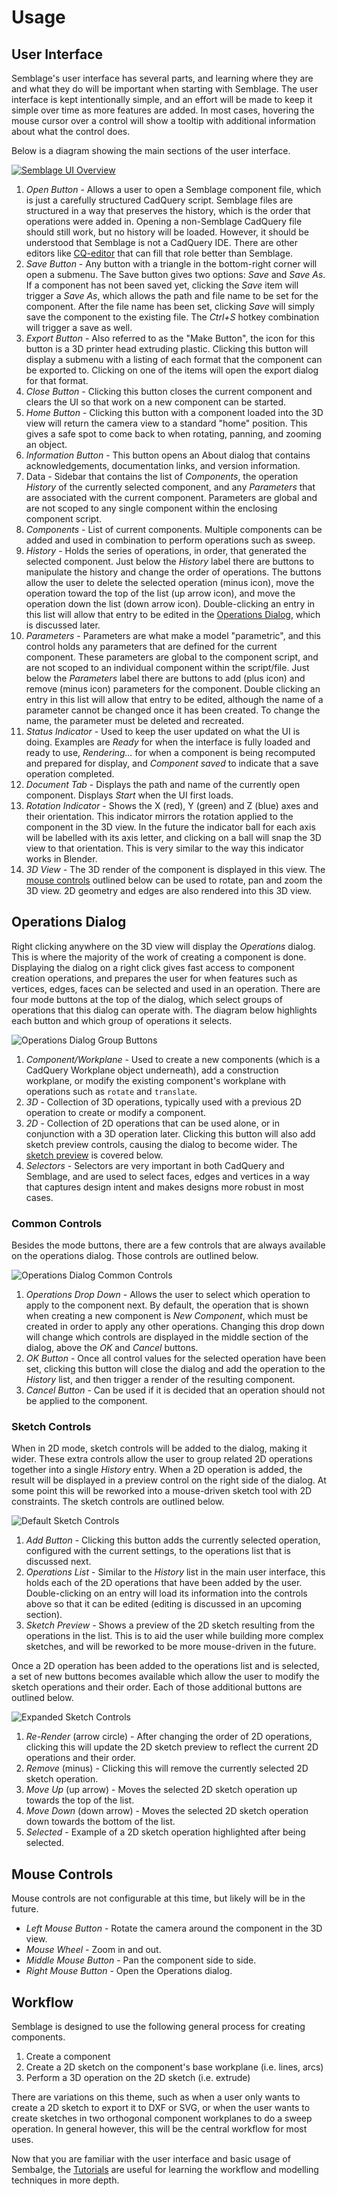 # Usage

## User Interface

Semblage's user interface has several parts, and learning where they are and what they do will be important when starting with Semblage. The user interface is kept intentionally simple, and an effort will be made to keep it simple over time as more features are added. In most cases, hovering the mouse cursor over a control will show a tooltip with additional information about what the control does.

Below is a diagram showing the main sections of the user interface.

[![Semblage UI Overview](_static/Semblage_UI_Overview_Med.png)](_static/Semblage_UI_Overview_Full.png)

1. _Open Button_ - Allows a user to open a Semblage component file, which is just a carefully structured CadQuery script. Semblage files are structured in a way that preserves the history, which is the order that operations were added in. Opening a non-Semblage CadQuery file should still work, but no history will be loaded. However, it should be understood that Semblage is not a CadQuery IDE. There are other editors like [CQ-editor](https://github.com/CadQuery/CQ-editor) that can fill that role better than Semblage.
2. _Save Button_ - Any button with a triangle in the bottom-right corner will open a submenu. The Save button gives two options: _Save_ and _Save As_. If a component has not been saved yet, clicking the _Save_ item will trigger a _Save As_, which allows the path and file name to be set for the component. After the file name has been set, clicking _Save_ will simply save the component to the existing file. The _Ctrl+S_ hotkey combination will trigger a save as well.
3. _Export Button_ - Also referred to as the "Make Button", the icon for this button is a 3D printer head extruding plastic. Clicking this button will display a submenu with a listing of each format that the component can be exported to. Clicking on one of the items will open the export dialog for that format.
4. _Close Button_ - Clicking this button closes the current component and clears the UI so that work on a new component can be started.
5. _Home Button_ - Clicking this button with a component loaded into the 3D view will return the camera view to a standard "home" position. This gives a safe spot to come back to when rotating, panning, and zooming an object.
6. _Information Button_ - This button opens an About dialog that contains acknowledgements, documentation links, and version information.
7. Data - Sidebar that contains the list of _Components_, the operation _History_ of the currently selected component, and any _Parameters_ that are associated with the current component. Parameters are global and are not scoped to any single component within the enclosing component script.
8. _Components_ - List of current components. Multiple components can be added and used in combination to perform operations such as sweep.
9. _History_ - Holds the series of operations, in order, that generated the selected component. Just below the _History_ label there are buttons to manipulate the history and change the order of operations. The buttons allow the user to delete the selected operation (minus icon), move the operation toward the top of the list (up arrow icon), and move the operation down the list (down arrow icon). Double-clicking an entry in this list will allow that entry to be edited in the [Operations Dialog](operations-dialog), which is discussed later.
10. _Parameters_ - Parameters are what make a model "parametric", and this control holds any parameters that are defined for the current component. These parameters are global to the component script, and are not scoped to an individual component within the script/file. Just below the _Parameters_ label there are buttons to add (plus icon) and remove (minus icon) parameters for the component. Double clicking an entry in this list will allow that entry to be edited, although the name of a parameter cannot be changed once it has been created. To change the name, the parameter must be deleted and recreated.
11. _Status Indicator_ - Used to keep the user updated on what the UI is doing. Examples are _Ready_ for when the interface is fully loaded and ready to use, _Rendering..._ for when a component is being recomputed and prepared for display, and _Component saved_ to indicate that a save operation completed.
12. _Document Tab_ - Displays the path and name of the currently open component. Displays _Start_ when the UI first loads.
13. _Rotation Indicator_ - Shows the X (red), Y (green) and Z (blue) axes and their orientation. This indicator mirrors the rotation applied to the component in the 3D view. In the future the indicator ball for each axis will be labelled with its axis letter, and clicking on a ball will snap the 3D view to that orientation. This is very similar to the way this indicator works in Blender.
14. _3D View_ - The 3D render of the component is displayed in this view. The [mouse controls](#mouse-controls) outlined below can be used to rotate, pan and zoom the 3D view. 2D geometry and edges are also rendered into this 3D view.

## Operations Dialog

Right clicking anywhere on the 3D view will display the _Operations_ dialog. This is where the majority of the work of creating a component is done. Displaying the dialog on a right click gives fast access to component creation operations, and prepares the user for when features such as vertices, edges, faces can be selected and used in an operation. There are four mode buttons at the top of the dialog, which select groups of operations that this dialog can operate with. The diagram below highlights each button and which group of operations it selects.

![Operations Dialog Group Buttons](_static/Operations_Dialog_Group_Buttons.png)

1. _Component/Workplane_ - Used to create a new components (which is a CadQuery Workplane object underneath), add a construction workplane, or modify the existing component's workplane with operations such as `rotate` and `translate`.
2. _3D_ - Collection of 3D operations, typically used with a previous 2D operation to create or modify a component.
3. _2D_ - Collection of 2D operations that can be used alone, or in conjunction with a 3D operation later. Clicking this button will also add sketch preview controls, causing the dialog to become wider. The [sketch preview](#sketch-preview) is covered below.
4. _Selectors_ - Selectors are very important in both CadQuery and Semblage, and are used to select faces, edges and vertices in a way that captures design intent and makes designs more robust in most cases.

### Common Controls

Besides the mode buttons, there are a few controls that are always available on the operations dialog. Those controls are outlined below.

![Operations Dialog Common Controls](_static/Operations_Dialog_Common_Controls.png)

1. _Operations Drop Down_ - Allows the user to select which operation to apply to the component next. By default, the operation that is shown when creating a new component is _New Component_, which must be created in order to apply any other operations. Changing this drop down will change which controls are displayed in the middle section of the dialog, above the _OK_ and _Cancel_ buttons.
2. _OK Button_ - Once all control values for the selected operation have been set, clicking this button will close the dialog and add the operation to the _History_ list, and then trigger a render of the resulting component.
3. _Cancel Button_ - Can be used if it is decided that an operation should not be applied to the component.

### Sketch Controls

When in 2D mode, sketch controls will be added to the dialog, making it wider. These extra controls allow the user to group related 2D operations together into a single _History_ entry. When a 2D operation is added, the result will be displayed in a preview control on the right side of the dialog. At some point this will be reworked into a mouse-driven sketch tool with 2D constraints. The sketch controls are outlined below.

![Default Sketch Controls](_static/Sketch_Controls_Default.png)

1. _Add Button_ - Clicking this button adds the currently selected operation, configured with the current settings, to the operations list that is discussed next.
2. _Operations List_ - Similar to the _History_ list in the main user interface, this holds each of the 2D operations that have been added by the user. Double-clicking on an entry will load its information into the controls above so that it can be edited (editing is discussed in an upcoming section).
3. _Sketch Preview_ - Shows a preview of the 2D sketch resulting from the operations in the list. This is to aid the user while building more complex sketches, and will be reworked to be more mouse-driven in the future.

Once a 2D operation has been added to the operations list and is selected, a set of new buttons becomes available which allow the user to modify the sketch operations and their order. Each of those additional buttons are outlined below.

![Expanded Sketch Controls](_static/Sketch_Controls_Expanded.png)

1. _Re-Render_ (arrow circle) - After changing the order of 2D operations, clicking this will update the 2D sketch preview to reflect the current 2D operations and their order.
2. _Remove_ (minus) - Clicking this will remove the currently selected 2D sketch operation.
3. _Move Up_ (up arrow) - Moves the selected 2D sketch operation up towards the top of the list.
4. _Move Down_ (down arrow) - Moves the selected 2D sketch operation down towards the bottom of the list.
5. _Selected_ - Example of a 2D sketch operation highlighted after being selected.

## Mouse Controls

Mouse controls are not configurable at this time, but likely will be in the future.

* _Left Mouse Button_ - Rotate the camera around the component in the 3D view.
* _Mouse Wheel_ - Zoom in and out.
* _Middle Mouse Button_ - Pan the component side to side.
* _Right Mouse Button_ - Open the Operations dialog.

## Workflow

Semblage is designed to use the following general process for creating components.

1. Create a component
2. Create a 2D sketch on the component's base workplane (i.e. lines, arcs)
3. Perform a 3D operation on the 2D sketch (i.e. extrude)

There are variations on this theme, such as when a user only wants to create a 2D sketch to export it to DXF or SVG, or when the user wants to create sketches in two orthogonal component workplanes to do a sweep operation. In general however, this will be the central workflow for most uses.

Now that you are familiar with the user interface and basic usage of Sembalge, the [Tutorials](tutorials/index.md) are useful for learning the workflow and modelling techniques in more depth.
